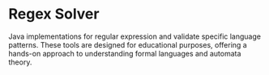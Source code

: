 # Regex Solver
Java implementations for regular expression and validate specific language patterns. These tools are designed for educational purposes, offering a hands-on approach to understanding formal languages and automata theory.
